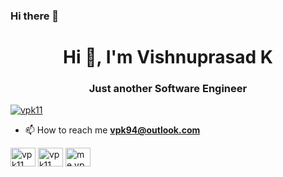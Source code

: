### Hi there 👋

<!--
**vpk11/vpk11** is a ✨ _special_ ✨ repository because its `README.md` (this file) appears on your GitHub profile.

Here are some ideas to get you started:

- 🔭 I’m currently working on ...
- 🌱 I’m currently learning ...
- 👯 I’m looking to collaborate on ...
- 🤔 I’m looking for help with ...
- 💬 Ask me about ...
- 📫 How to reach me: ...
- 😄 Pronouns: ...
- ⚡ Fun fact: ...
-->

<h1 align="center">Hi 👋, I'm Vishnuprasad K</h1>
<h3 align="center">Just another Software Engineer</h3>
<p align="left"> <a href="https://twitter.com/vpk11" target="blank"><img src="https://img.shields.io/twitter/follow/vpk11?logo=twitter&style=for-the-badge" alt="vpk11" /></a> </p>

- 📫 How to reach me **vpk94@outlook.com**

<p align="left">
<a href="https://twitter.com/vpk11" target="blank"><img align="center" src="https://raw.githubusercontent.com/rahuldkjain/github-profile-readme-generator/master/src/images/icons/Social/twitter.svg" alt="vpk11" height="30" width="40" /></a>
<a href="https://linkedin.com/in/vpk11" target="blank"><img align="center" src="https://raw.githubusercontent.com/rahuldkjain/github-profile-readme-generator/master/src/images/icons/Social/linked-in-alt.svg" alt="vpk11" height="30" width="40" /></a>
<a href="https://instagram.com/me.vpk" target="blank"><img align="center" src="https://raw.githubusercontent.com/rahuldkjain/github-profile-readme-generator/master/src/images/icons/Social/instagram.svg" alt="me.vpk" height="30" width="40" /></a>
</p>
